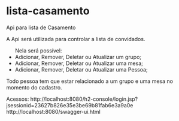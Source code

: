 # lista-casamento
Api para lista de Casamento

A Api será utilizada para controlar a lista de convidados.

<ul>Nela será possível:
  <li> Adicionar, Remover, Deletar ou Atualizar um grupo;</li>
  <li> Adicionar, Remover, Deletar ou Atualizar uma mesa;</li>
  <li> Adicionar, Remover, Deletar ou Atualizar uma Pessoa;</li>
</ul>

<p>Todo pessoa tem que estar relacionado a um grupo e uma mesa no momento do cadastro.</p>

Acessos:
http://localhost:8080/h2-console/login.jsp?jsessionid=23627b826e35e3be69b81fab6e3a9a0e
http://localhost:8080/swagger-ui.html

